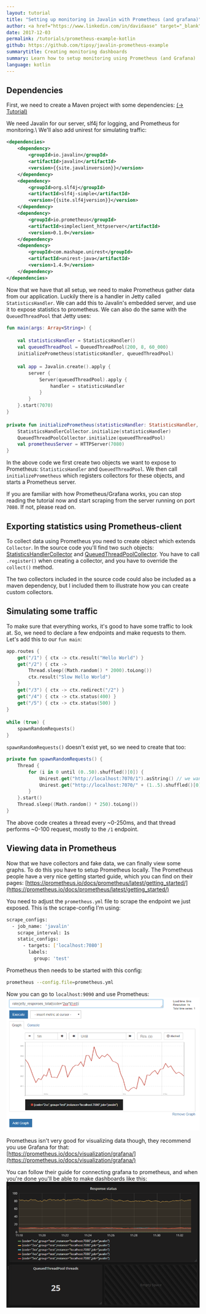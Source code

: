 ```yaml
---
layout: tutorial
title: "Setting up monitoring in Javalin with Prometheus (and grafana)"
author: <a href="https://www.linkedin.com/in/davidaase" target="_blank">David Åse</a>
date: 2017-12-03
permalink: /tutorials/prometheus-example-kotlin
github: https://github.com/tipsy/javalin-prometheus-example
summarytitle: Creating monitoring dashboards
summary: Learn how to setup monitoring using Prometheus (and Grafana)
language: kotlin
---
```


## Dependencies

First, we need to create a Maven project with some dependencies: [(→ Tutorial)](/tutorials/maven-setup)

We need Javalin for our server, slf4j for logging, and Prometheus for monitoring.\\
We'll also add unirest for simulating traffic:

```xml
<dependencies>
    <dependency>
        <groupId>io.javalin</groupId>
        <artifactId>javalin</artifactId>
        <version>{{site.javalinversion}}</version>
    </dependency>
    <dependency>
        <groupId>org.slf4j</groupId>
        <artifactId>slf4j-simple</artifactId>
        <version>{{site.slf4jversion}}</version>
    </dependency>
    <dependency>
        <groupId>io.prometheus</groupId>
        <artifactId>simpleclient_httpserver</artifactId>
        <version>0.1.0</version>
    </dependency>
    <dependency>
        <groupId>com.mashape.unirest</groupId>
        <artifactId>unirest-java</artifactId>
        <version>1.4.9</version>
    </dependency>
</dependencies>
```

Now that we have that all setup, we need to make Prometheus gather data from our application.
Luckily there is a handler in Jetty called `StatisticsHandler`.
We can add this to Javalin's embedded server, and use it to expose statistics to prometheus.
We can also do the same with the `QueuedThreadPool` that Jetty uses:

```kotlin
fun main(args: Array<String>) {

    val statisticsHandler = StatisticsHandler()
    val queuedThreadPool = QueuedThreadPool(200, 8, 60_000)
    initializePrometheus(statisticsHandler, queuedThreadPool)

    val app = Javalin.create().apply {
        server {
            Server(queuedThreadPool).apply {
                handler = statisticsHandler
            }
        }
    }.start(7070)
}

private fun initializePrometheus(statisticsHandler: StatisticsHandler, queuedThreadPool: QueuedThreadPool) {
    StatisticsHandlerCollector.initialize(statisticsHandler)
    QueuedThreadPoolCollector.initialize(queuedThreadPool)
    val prometheusServer = HTTPServer(7080)
}
```

In the above code we first create two objects we want to expose to Prometheus: `StatisticsHandler` and `QueuedThreadPool`.
We then call `initializePrometheus` which registers collectors for these objects, and starts a Prometheus server.

If you are familiar with how Prometheus/Grafana works, you can stop reading the tutorial now and start scraping from the server running on port `7080`.
If not, please read on.


## Exporting statistics using Prometheus-client
To collect data using Prometheus you need to create object which extends `Collector`.
In the source code you'll find two such objects: [StatisticsHandlerCollector](https://github.com/tipsy/javalin-prometheus-example/blob/master/src/main/java/StatisticsHandlerCollector.java)
and [QueuedThreadPoolCollector](https://github.com/tipsy/javalin-prometheus-example/blob/master/src/main/java/QueuedThreadPoolCollector.java).
You have to call `.register()` when creating a collector, and you have to override the `collect()` method.

The two collectors included in the source code could also be included as a maven dependency,
but I included them to illustrate how you can create custom collectors.

## Simulating some traffic
To make sure that everything works, it's good to have some traffic to look at.
So, we need to declare a few endpoints and make requests to them. Let's add this to our `fun main`:
```kotlin
app.routes {
    get("/1") { ctx -> ctx.result("Hello World") }
    get("/2") { ctx ->
        Thread.sleep((Math.random() * 2000).toLong())
        ctx.result("Slow Hello World")
    }
    get("/3") { ctx -> ctx.redirect("/2") }
    get("/4") { ctx -> ctx.status(400) }
    get("/5") { ctx -> ctx.status(500) }
}

while (true) {
    spawnRandomRequests()
}
```

`spawnRandomRequests()` doesn't exist yet, so we need to create that too:
```kotlin
private fun spawnRandomRequests() {
    Thread {
        for (i in 0 until (0..50).shuffled()[0]) {
            Unirest.get("http://localhost:7070/1").asString() // we want a lot more "200 - OK" traffic
            Unirest.get("http://localhost:7070/" + (1..5).shuffled()[0]).asString() // hit a random (1-5) endpoint
        }
    }.start()
    Thread.sleep((Math.random() * 250).toLong())
}
```

The above code creates a thread every ~0-250ms, and that thread performs ~0-100 request, mostly to the `/1` endpoint.

## Viewing data in Prometheus
Now that we have collectors and fake data, we can finally view some graphs. To do this you have to setup Prometheus locally.
The Prometheus people have a very nice getting started guide, which you can find on their pages: [https://prometheus.io/docs/prometheus/latest/getting_started/](https://prometheus.io/docs/prometheus/latest/getting_started/)

You need to adjust the `prometheus.yml` file to scrape the endpoint we just exposed. This is the scrape-config I'm using:

```bash
scrape_configs:
  - job_name: 'javalin'
    scrape_interval: 1s
    static_configs:
      - targets: ['localhost:7080']
        labels:
          group: 'test'
```

Prometheus then needs to be started with this config:

```bash
prometheus --config.file=prometheus.yml
```

Now you can go to `localhost:9090` and use Prometheus:
<img src="/img/posts/prometheusExample/prometheus.png" alt="Prometheus">

Prometheus isn't very good for visualizing data though,
they recommend you use Grafana for that: [https://prometheus.io/docs/visualization/grafana/](https://prometheus.io/docs/visualization/grafana/)

You can follow their guide for connecting grafana to prometheus, and when you're done you'll be able to make dashboards like this:
<img src="/img/posts/prometheusExample/grafana.png" alt="Grafana">
